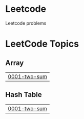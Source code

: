 # Leetcode
Leetcode problems

<!---LeetCode Topics Start-->
# LeetCode Topics
## Array
|  |
| ------- |
| [0001-two-sum](https://github.com/rithikamakula/Leetcode/tree/master/0001-two-sum) |
## Hash Table
|  |
| ------- |
| [0001-two-sum](https://github.com/rithikamakula/Leetcode/tree/master/0001-two-sum) |
<!---LeetCode Topics End-->